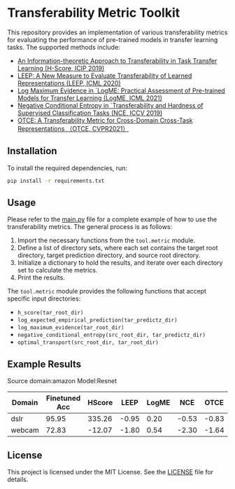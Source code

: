 # Transferability Metric Toolkit

This repository provides an implementation of various transferability metrics for evaluating the performance of pre-trained models in transfer learning tasks. The supported methods include:

- [An Information-theoretic Approach to Transferability in Task Transfer Learning (H-Score, ICIP 2019)](http://yangli-feasibility.com/home/media/icip-19.pdf)
- [LEEP: A New Measure to Evaluate Transferability of Learned Representations (LEEP, ICML 2020)](http://proceedings.mlr.press/v119/nguyen20b/nguyen20b.pdf)
- [Log Maximum Evidence in `LogME: Practical Assessment of Pre-trained Models for Transfer Learning (LogME, ICML 2021)](https://arxiv.org/pdf/2102.11005.pdf)
- [Negative Conditional Entropy in `Transferability and Hardness of Supervised Classification Tasks (NCE, ICCV 2019)](https://arxiv.org/pdf/1908.08142v1.pdf)
- [OTCE: A Transferability Metric for Cross-Domain Cross-Task Representations （OTCE, CVPR2021）](https://arxiv.org/abs/2103.13843)

## Installation

To install the required dependencies, run:

```bash
pip install -r requirements.txt
```

## Usage

Please refer to the [main.py](main.py) file for a complete example of how to use the transferability metrics. The general process is as follows:

1. Import the necessary functions from the `tool.metric` module.
2. Define a list of directory sets, where each set contains the target root directory, target prediction directory, and source root directory.
3. Initialize a dictionary to hold the results, and iterate over each directory set to calculate the metrics.
4. Print the results.

The `tool.metric` module provides the following functions that accept specific input directories:

- `h_score(tar_root_dir)`
- `log_expected_empirical_prediction(tar_predictz_dir)`
- `log_maximum_evidence(tar_root_dir)`
- `negative_conditional_entropy(src_root_dir, tar_predictz_dir)`
- `optimal_transport(src_root_dir, tar_root_dir)`

## Example Results
Source domain:amazon
Model:Resnet

| Domain   | Finetuned Acc | HScore | LEEP     | LogME | NCE | OTCE |
| -------- | --------      | ------ |-------   | -----| --- | ----- |
| dslr     |    95.95      | 335.26 |   -0.95  | 0.20  |  -0.53 | -0.83|
| webcam   |  72.83        | -12.07 |   -1.80  | 0.54  |  -2.30 | -1.64|

## License

This project is licensed under the MIT License. See the [LICENSE](LICENSE) file for details.
